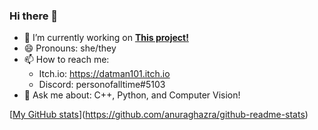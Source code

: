 ### Hi there 👋

- 🔭 I’m currently working on [**This project!**](https://github.com/Datman101/Remote-View)
- 😄 Pronouns: she/they
- 📫 How to reach me:
  * Itch.io: https://datman101.itch.io
  * Discord: personofalltime#5103
- 💬 Ask me about:
      C++, Python, and Computer Vision!

[[My GitHub stats](https://github-readme-stats.vercel.app/api?username=personofalltime)](https://github.com/anuraghazra/github-readme-stats)


<!--
**Datman101/Datman101** is a ✨ _special_ ✨ repository because its `README.md` (this file) appears on your GitHub profile.

Here are some ideas to get you started:

- 🔭 I’m currently working on ...
- 🌱 I’m currently learning ...
- 👯 I’m looking to collaborate on ...
- 🤔 I’m looking for help with ...
- 💬 Ask me about ...
- 📫 How to reach me: ...
- 😄 Pronouns: ...
- ⚡ Fun fact: ...
-->
